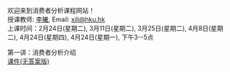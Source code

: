 欢迎来到消费者分析课程网站！                            
授课教师: [李曦](https://www.fbe.hku.hk/people/xi-li/),  Email: xili@hku.hk        
上课时间：2月24日(星期二), 3月11日(星期二), 3月25日(星期二), 4月8日(星期二), 4月24日(星期四), 4月24日(星期一), 下午3--5点              

第一讲：消费者分析介绍      
[课件(无答案版)](https://ximarketing.github.io/class/ConsumerAnalytics/1-pre.pdf)         
